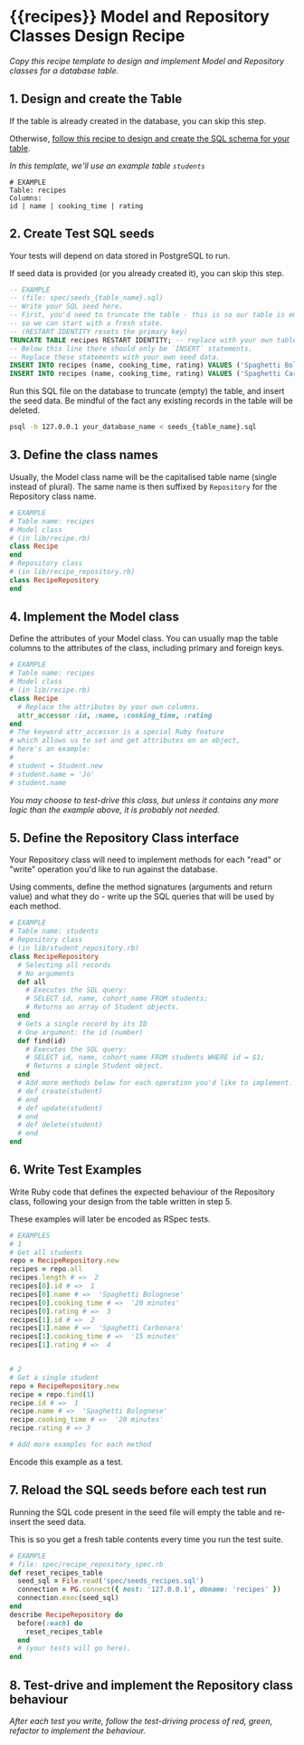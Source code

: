 # {{recipes}} Model and Repository Classes Design Recipe

_Copy this recipe template to design and implement Model and Repository classes for a database table._

## 1. Design and create the Table

If the table is already created in the database, you can skip this step.

Otherwise, [follow this recipe to design and create the SQL schema for your table](./single_table_design_recipe_template.md).

*In this template, we'll use an example table `students`*

```
# EXAMPLE
Table: recipes
Columns:
id | name | cooking_time | rating
```

## 2. Create Test SQL seeds

Your tests will depend on data stored in PostgreSQL to run.

If seed data is provided (or you already created it), you can skip this step.

```sql
-- EXAMPLE
-- (file: spec/seeds_{table_name}.sql)
-- Write your SQL seed here. 
-- First, you'd need to truncate the table - this is so our table is emptied between each test run,
-- so we can start with a fresh state.
-- (RESTART IDENTITY resets the primary key)
TRUNCATE TABLE recipes RESTART IDENTITY; -- replace with your own table name.
-- Below this line there should only be `INSERT` statements.
-- Replace these statements with your own seed data.
INSERT INTO recipes (name, cooking_time, rating) VALUES ('Spaghetti Bolognese', '20 minutes', 3);
INSERT INTO recipes (name, cooking_time, rating) VALUES ('Spaghetti Carbonara', '15 minutes', 4);
```

Run this SQL file on the database to truncate (empty) the table, and insert the seed data. Be mindful of the fact any existing records in the table will be deleted.

```bash
psql -h 127.0.0.1 your_database_name < seeds_{table_name}.sql
```

## 3. Define the class names

Usually, the Model class name will be the capitalised table name (single instead of plural). The same name is then suffixed by `Repository` for the Repository class name.

```ruby
# EXAMPLE
# Table name: recipes
# Model class
# (in lib/recipe.rb)
class Recipe
end
# Repository class
# (in lib/recipe_repository.rb)
class RecipeRepository
end
```

## 4. Implement the Model class

Define the attributes of your Model class. You can usually map the table columns to the attributes of the class, including primary and foreign keys.

```ruby
# EXAMPLE
# Table name: recipes
# Model class
# (in lib/recipe.rb)
class Recipe
  # Replace the attributes by your own columns.
  attr_accessor :id, :name, :cooking_time, :rating
end
# The keyword attr_accessor is a special Ruby feature
# which allows us to set and get attributes on an object,
# here's an example:
#
# student = Student.new
# student.name = 'Jo'
# student.name
```

*You may choose to test-drive this class, but unless it contains any more logic than the example above, it is probably not needed.*

## 5. Define the Repository Class interface

Your Repository class will need to implement methods for each "read" or "write" operation you'd like to run against the database.

Using comments, define the method signatures (arguments and return value) and what they do - write up the SQL queries that will be used by each method.

```ruby
# EXAMPLE
# Table name: students
# Repository class
# (in lib/student_repository.rb)
class RecipeRepository
  # Selecting all records
  # No arguments
  def all
    # Executes the SQL query:
    # SELECT id, name, cohort_name FROM students;
    # Returns an array of Student objects.
  end
  # Gets a single record by its ID
  # One argument: the id (number)
  def find(id)
    # Executes the SQL query:
    # SELECT id, name, cohort_name FROM students WHERE id = $1;
    # Returns a single Student object.
  end
  # Add more methods below for each operation you'd like to implement.
  # def create(student)
  # end
  # def update(student)
  # end
  # def delete(student)
  # end
end
```

## 6. Write Test Examples

Write Ruby code that defines the expected behaviour of the Repository class, following your design from the table written in step 5.

These examples will later be encoded as RSpec tests.

```ruby
# EXAMPLES
# 1
# Get all students
repo = RecipeRepository.new
recipes = repo.all
recipes.length # =>  2
recipes[0].id # =>  1
recipes[0].name # =>  'Spaghetti Bolognese'
recipes[0].cooking_time # =>  '20 minutes'
recipes[0].rating # =>  3
recipes[1].id # =>  2
recipes[1].name # =>  'Spaghetti Carbonara'
recipes[1].cooking_time # =>  '15 minutes'
recipes[1].rating # =>  4


# 2
# Get a single student
repo = RecipeRepository.new
recipe = repo.find(1)
recipe.id # =>  1
recipe.name # =>  'Spaghetti Bolognese'
recipe.cooking_time # =>  '20 minutes'
recipe.rating # => 3

# Add more examples for each method
```

Encode this example as a test.

## 7. Reload the SQL seeds before each test run

Running the SQL code present in the seed file will empty the table and re-insert the seed data.

This is so you get a fresh table contents every time you run the test suite.

```ruby
# EXAMPLE
# file: spec/recipe_repository_spec.rb
def reset_recipes_table
  seed_sql = File.read('spec/seeds_recipes.sql')
  connection = PG.connect({ host: '127.0.0.1', dbname: 'recipes' })
  connection.exec(seed_sql)
end
describe RecipeRepository do
  before(:each) do 
    reset_recipes_table
  end
  # (your tests will go here).
end
```

## 8. Test-drive and implement the Repository class behaviour

_After each test you write, follow the test-driving process of red, green, refactor to implement the behaviour._
